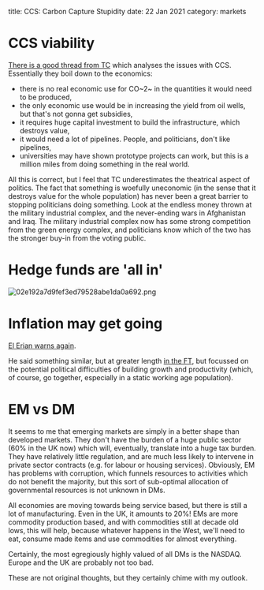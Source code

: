 title: CCS: Carbon Capture Stupidity
date: 22 Jan 2021
category: markets

# CCS viability

[There is a good thread from TC](https://twitter.com/TESLAcharts/status/1352430248273522693) which analyses the issues with CCS. 
Essentially they boil down to the economics:

- there is no real economic use for CO~2~ in the quantities it would need to be produced,
- the only economic use would be in increasing the yield from oil wells, but that's not gonna get subsidies,
- it requires huge capital investment to build the infrastructure, which destroys value,
- it would need a lot of pipelines. People, and politicians, don't like pipelines,
- universities may have shown prototype projects can work, but this is a million miles from doing something in the real world.

All this is correct, but I feel that TC underestimates the theatrical aspect of politics. The fact that something is woefully uneconomic (in the sense that it destroys value for the whole population) has never been a great barrier to stopping politicians doing something. Look at the endless money thrown at the military industrial complex, and the never-ending wars in Afghanistan and Iraq. The military industrial complex now has some strong competition from the green energy complex, and politicians know which of the two has the stronger buy-in from the voting public.

# Hedge funds are 'all in'
![02e192a7d9fef3ed79528abe1da0a692.png]({attach}02e192a7d9fef3ed79528abe1da0a692.png)

# Inflation may get going

[El Erian warns again](https://thesoundingline.com/el-erian-if-more-stimulus-materializes-fed-will-have-hard-time-with-inflation-expectations/).

He said something similar, but at greater length [in the FT](https://www.ft.com/content/bdff6e40-d150-4699-b3bf-4d56ced19090), but focussed on the potential political difficulties of building growth and productivity (which, of course, go together, especially in a static working age population).

# EM vs DM

It seems to me that emerging markets are simply in a better shape than developed markets.
They don't have the burden of a huge public sector (60% in the UK now) which will, eventually, translate into a huge tax burden. 
They have relatively little regulation, and are much less likely to intervene in private sector contracts (e.g. for labour or housing services). 
Obviously, EM has problems with corruption, which funnels resources to activities which do not benefit the majority, but this sort of sub-optimal allocation of governmental resources is not unknown in DMs. 

All economies are moving towards being service based, but there is still a lot of manufacturing. 
Even in the UK, it amounts to 20%!  EMs are more commodity production based, and with commodities still at decade old lows, this will help, because whatever happens in the West, we'll need to eat, consume made items and use commodities for almost everything.

Certainly, the most egregiously highly valued of all DMs is the NASDAQ. Europe and the UK are probably not too bad.

These are not original thoughts, but they certainly chime with my outlook. 

